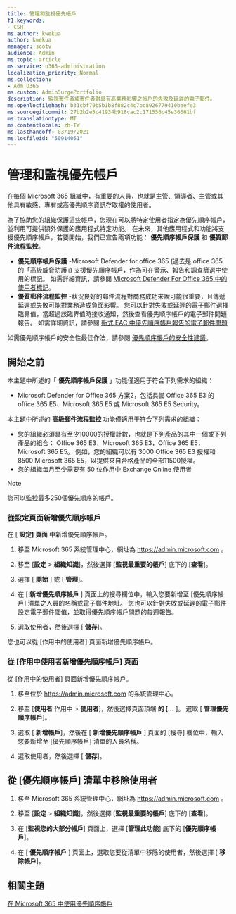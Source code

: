 ```yaml
---
title: 管理和監視優先帳戶
f1.keywords:
- CSH
ms.author: kwekua
author: kwekua
manager: scotv
audience: Admin
ms.topic: article
ms.service: o365-administration
localization_priority: Normal
ms.collection:
- Adm_O365
ms.custom: AdminSurgePortfolio
description: 監視寄件者或寄件者對具有高業務影響之帳戶的失敗及延遲的電子郵件。
ms.openlocfilehash: b31cbf79b5b1b8f882c4c7bc8926779410baefe3
ms.sourcegitcommit: 27b2b2e5c41934b918cac2c171556c45e36661bf
ms.translationtype: MT
ms.contentlocale: zh-TW
ms.lasthandoff: 03/19/2021
ms.locfileid: "50914051"
---
```

# <a name="manage-and-monitor-priority-accounts"></a>管理和監視優先帳戶

在每個 Microsoft 365 組織中，有重要的人員，也就是主管、領導者、主管或其他具有敏感、專有或高優先順序資訊存取權的使用者。

為了協助您的組織保護這些帳戶，您現在可以將特定使用者指定為優先順序帳戶，並利用可提供額外保護的應用程式特定功能。 在未來，其他應用程式和功能將支援優先順序帳戶，若要開始，我們已宣告兩項功能： **優先順序帳戶保護** 和 **優質郵件流程監控**。

- **優先順序帳戶保護** -Microsoft Defender for office 365 (過去是 office 365 的「高級威脅防護」) 支援優先順序帳戶，作為可在警示、報告和調查篩選中使用的標記。 如需詳細資訊，請參閱 [Microsoft Defender For Office 365 中的使用者標記](../../security/office-365-security/user-tags.md)。
- **優質郵件流程監控** -狀況良好的郵件流程對商務成功來說可能很重要，且傳遞延遲或失敗可能對業務造成負面影響。 您可以針對失敗或延遲的電子郵件選擇臨界值，當超過該臨界值時接收通知，然後查看優先順序帳戶的電子郵件問題報告。 如需詳細資訊，請參閱 [新式 EAC 中優先順序帳戶報告的電子郵件問題](/exchange/monitoring/mail-flow-reports/mfr-email-issues-for-priority-accounts-report)

如需優先順序帳戶的安全性最佳作法，請參閱 [優先順序帳戶的安全性建議](../../security/office-365-security/security-recommendations-for-priority-accounts.md)。

## <a name="before-you-begin"></a>開始之前

本主題中所述的「 **優先順序帳戶保護** 」功能僅適用于符合下列需求的組織：

- Microsoft Defender for Office 365 方案2，包括具備 Office 365 E3 的 office 365 E5、Microsoft 365 E5 或 Microsoft 365 E5 Security。

本主題中所述的 **高級郵件流程監控** 功能僅適用于符合下列需求的組織：

- 您的組織必須具有至少10000的授權計數，也就是下列產品的其中一個或下列產品的組合： Office 365 E3，Microsoft 365 E3，Office 365 E5，Microsoft 365 E5。 例如，您的組織可以有 3000 Office 365 E3 授權和 8500 Microsoft 365 E5，以提供來自合格產品的全部11500授權。
- 您的組織每月至少需要有 50 位作用中 Exchange Online 使用者

> [!NOTE]
> 您可以監控最多250個優先順序的帳戶。

### <a name="add-priority-accounts-from-the-setup-page"></a>從設定頁面新增優先順序帳戶

在 [ **設定] 頁面** 中新增優先順序帳戶。

1. 移至 Microsoft 365 系統管理中心，網址為 <a href="https://go.microsoft.com/fwlink/p/?linkid=2024339" target="_blank">https://admin.microsoft.com</a> 。

2. 移至 [**設定**  >  **組織知識**]，然後選擇 [**監視最重要的帳戶**] 底下的 [**查看**]。

3. 選擇 [ **開始** ] 或 [ **管理**]。

4. 在 [ **新增優先順序帳戶** ] 頁面上的搜尋欄位中，輸入您要新增至 [優先順序帳戶] 清單之人員的名稱或電子郵件地址。 您也可以針對失敗或延遲的電子郵件設定電子郵件閾值，並取得優先順序帳戶問題的每週報告。

5. 選取使用者，然後選擇 [ **儲存**]。

您也可以從 [作用中的使用者] 頁面新增優先順序帳戶。

### <a name="add-priority-accounts-from-active-users-page"></a>從 [作用中使用者新增優先順序帳戶] 頁面

從 [作用中的使用者] 頁面新增優先順序帳戶。

1. 移至位於 <a href="https://go.microsoft.com/fwlink/p/?linkid=2024339" target="_blank">https://admin.microsoft.com</a> 的系統管理中心。

2. 移至 [**使用者** 作用中  >  **使用者**]，然後選擇頁面頂端 **的 [...** ]。 選取 [ **管理優先順序帳戶**]。

3. 選取 [ **新增帳戶**]，然後在 [ **新增優先順序帳戶** ] 頁面的 [搜尋] 欄位中，輸入您要新增至 [優先順序帳戶] 清單的人員名稱。

4. 選取使用者，然後選擇 [ **儲存**]。

## <a name="remove-a-user-from-the-priority-accounts-list"></a>從 [優先順序帳戶] 清單中移除使用者

1. 移至 Microsoft 365 系統管理中心，網址為 <a href="https://go.microsoft.com/fwlink/p/?linkid=2024339" target="_blank">https://admin.microsoft.com</a> 。

2. 移至 [**設定**  >  **組織知識**]，然後選擇 [**監視最重要的帳戶**] 底下的 [**查看**]。

3. 在 [**監視您的大部分帳戶**] 頁面上，選擇 [**管理此功能**] 底下的 [**優先順序帳戶**]。

4. 在 [ **優先順序帳戶** ] 頁面上，選取您要從清單中移除的使用者，然後選擇 [ **移除帳戶**]。

## <a name="related-topics"></a>相關主題

[在 Microsoft 365 中使用優先順序帳戶](https://techcommunity.microsoft.com/t5/microsoft-365-blog/using-priority-accounts-in-microsoft-365/ba-p/1873314)